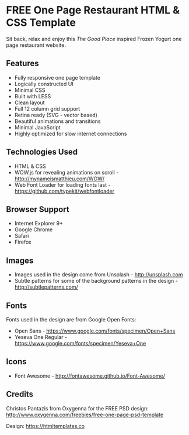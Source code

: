 # FREE One Page Restaurant HTML & CSS Template
Sit back, relax and enjoy this *The Good Place* inspired Frozen Yogurt one page restaurant website.


## Features
- Fully responsive one page template
- Logically constructed UI
- Minimal CSS
- Built with LESS
- Clean layout
- Full 12 column grid support
- Retina ready (SVG - vector based)
- Beautiful animations and transitions
- Minimal JavaScript
- Highly optimized for slow internet connections


## Technologies Used
- HTML & CSS
- WOW.js for revealing animations on scroll - http://mynameismatthieu.com/WOW/
- Web Font Loader for loading fonts last - https://github.com/typekit/webfontloader


## Browser Support
- Internet Explorer 9+
- Google Chrome
- Safari
- Firefox


## Images
- Images used in the design come from Unsplash - http://unsplash.com
- Subtle patterns for some of the background patterns in the design - http://subtlepatterns.com/


## Fonts
Fonts used in the design are from Google Open Fonts:
- Open Sans - https://www.google.com/fonts/specimen/Open+Sans
- Yeseva One Regular - https://www.google.com/fonts/specimen/Yeseva+One


## Icons
- Font Awesome - http://fontawesome.github.io/Font-Awesome/


## Credits
Christos Pantazis from Oxygenna for the FREE PSD design:
http://www.oxygenna.com/freebies/free-one-page-psd-template

Design: https://htmltemplates.co 